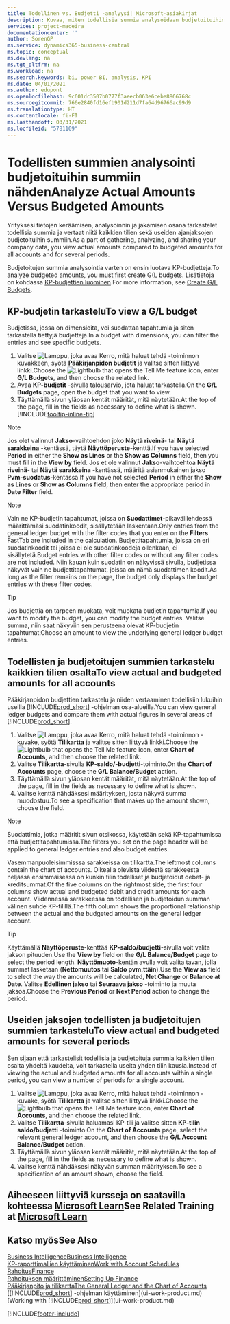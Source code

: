 ```yaml
---
title: Todellinen vs. Budjetti -analyysi| Microsoft-asiakirjat
description: Kuvaa, miten todellisia summia analysoidaan budjetoituihin summiin nähden.
services: project-madeira
documentationcenter: ''
author: SorenGP
ms.service: dynamics365-business-central
ms.topic: conceptual
ms.devlang: na
ms.tgt_pltfrm: na
ms.workload: na
ms.search.keywords: bi, power BI, analysis, KPI
ms.date: 04/01/2021
ms.author: edupont
ms.openlocfilehash: 9c601dc3507b0777f3aeecb063e6cebe8866768c
ms.sourcegitcommit: 766e2840fd16efb901d211d7fa64d96766ac99d9
ms.translationtype: HT
ms.contentlocale: fi-FI
ms.lasthandoff: 03/31/2021
ms.locfileid: "5781109"
---
```

# <a name="analyze-actual-amounts-versus-budgeted-amounts"></a><span data-ttu-id="0e829-103">Todellisten summien analysointi budjetoituihin summiin nähden</span><span class="sxs-lookup"><span data-stu-id="0e829-103">Analyze Actual Amounts Versus Budgeted Amounts</span></span>
<span data-ttu-id="0e829-104">Yrityksesi tietojen keräämisen, analysoinnin ja jakamisen osana tarkastelet todellisia summia ja vertaat niitä kaikkien tilien sekä useiden ajanjaksojen budjetoituihin summiin.</span><span class="sxs-lookup"><span data-stu-id="0e829-104">As a part of gathering, analyzing, and sharing your company data, you view actual amounts compared to budgeted amounts for all accounts and for several periods.</span></span>

<span data-ttu-id="0e829-105">Budjetoitujen summia analysointia varten on ensin luotava KP-budjetteja.</span><span class="sxs-lookup"><span data-stu-id="0e829-105">To analyze budgeted amounts, you must first create G(L budgets.</span></span> <span data-ttu-id="0e829-106">Lisätietoja on kohdassa [KP-budjettien luominen](finance-how-create-budgets.md).</span><span class="sxs-lookup"><span data-stu-id="0e829-106">For more information, see [Create G/L Budgets](finance-how-create-budgets.md).</span></span>

## <a name="to-view-a-gl-budget"></a><span data-ttu-id="0e829-107">KP-budjetin tarkastelu</span><span class="sxs-lookup"><span data-stu-id="0e829-107">To view a G/L budget</span></span>
<span data-ttu-id="0e829-108">Budjetissa, jossa on dimensioita, voi suodattaa tapahtumia ja siten tarkastella tiettyjä budjetteja.</span><span class="sxs-lookup"><span data-stu-id="0e829-108">In a budget with dimensions, you can filter the entries and see specific budgets.</span></span>

1. <span data-ttu-id="0e829-109">Valitse ![Lamppu, joka avaa Kerro, mitä haluat tehdä -toiminnon](media/ui-search/search_small.png "Kerro, mitä haluat tehdä") kuvakkeen, syötä **Pääkirjanpidon budjetit** ja valitse sitten liittyvä linkki.</span><span class="sxs-lookup"><span data-stu-id="0e829-109">Choose the ![Lightbulb that opens the Tell Me feature](media/ui-search/search_small.png "Tell me what you want to do") icon, enter **G/L Budgets**, and then choose the related link.</span></span>
2. <span data-ttu-id="0e829-110">Avaa **KP-budjetit** -sivulla talousarvio, jota haluat tarkastella.</span><span class="sxs-lookup"><span data-stu-id="0e829-110">On the **G/L Budgets** page, open the budget that you want to view.</span></span>  
3. <span data-ttu-id="0e829-111">Täyttämällä sivun yläosan kentät määrität, mitä näytetään.</span><span class="sxs-lookup"><span data-stu-id="0e829-111">At the top of the page, fill in the fields as necessary to define what is shown.</span></span> [!INCLUDE[tooltip-inline-tip](includes/tooltip-inline-tip_md.md)]

> [!NOTE]  
>   <span data-ttu-id="0e829-112">Jos olet valinnut **Jakso**-vaihtoehdon joko **Näytä riveinä**- tai **Näytä sarakkeina** -kentässä, täytä **Näyttöperuste**-kenttä.</span><span class="sxs-lookup"><span data-stu-id="0e829-112">If you have selected **Period** in either the **Show as Lines** or the **Show as Columns** field, then you must fill in the **View by** field.</span></span> <span data-ttu-id="0e829-113">Jos et ole valinnut **Jakso**-vaihtoehtoa **Näytä riveinä**- tai **Näytä sarakkeina** -kentässä, määritä asianmukainen jakso **Pvm-suodatus**-kentässä.</span><span class="sxs-lookup"><span data-stu-id="0e829-113">If you have not selected **Period** in either the **Show as Lines** or **Show as Columns** field, then enter the appropriate period in **Date Filter** field.</span></span>  

> [!NOTE]  
>   <span data-ttu-id="0e829-114">Vain ne KP-budjetin tapahtumat, joissa on **Suodattimet**-pikavälilehdessä määrittämäsi suodatinkoodit, sisällytetään laskentaan.</span><span class="sxs-lookup"><span data-stu-id="0e829-114">Only entries from the general ledger budget with the filter codes that you enter on the **Filters** FastTab are included in the calculation.</span></span> <span data-ttu-id="0e829-115">Budjettitapahtumia, joissa on eri suodatinkoodit tai joissa ei ole suodatinkoodeja ollenkaan, ei sisällytetä.</span><span class="sxs-lookup"><span data-stu-id="0e829-115">Budget entries with other filter codes or without any filter codes are not included.</span></span> <span data-ttu-id="0e829-116">Niin kauan kuin suodatin on näkyvissä sivulla, budjetissa näkyvät vain ne budjettitapahtumat, joissa on nämä suodattimen koodit.</span><span class="sxs-lookup"><span data-stu-id="0e829-116">As long as the filter remains on the page, the budget only displays the budget entries with these filter codes.</span></span>  

> [!TIP]  
>   <span data-ttu-id="0e829-117">Jos budjettia on tarpeen muokata, voit muokata budjetin tapahtumia.</span><span class="sxs-lookup"><span data-stu-id="0e829-117">If you want to modify the budget, you can modify the budget entries.</span></span> <span data-ttu-id="0e829-118">Valitse summa, niin saat näkyviin sen perusteena olevat KP-budjetin tapahtumat.</span><span class="sxs-lookup"><span data-stu-id="0e829-118">Choose an amount to view the underlying general ledger budget entries.</span></span>

## <a name="to-view-actual-and-budgeted-amounts-for-all-accounts"></a><span data-ttu-id="0e829-119">Todellisten ja budjetoitujen summien tarkastelu kaikkien tilien osalta</span><span class="sxs-lookup"><span data-stu-id="0e829-119">To view actual and budgeted amounts for all accounts</span></span>  
<span data-ttu-id="0e829-120">Pääkirjanpidon budjettien tarkastelu ja niiden vertaaminen todellisiin lukuihin useilla [!INCLUDE[prod_short](includes/prod_short.md)] -ohjelman osa-alueilla.</span><span class="sxs-lookup"><span data-stu-id="0e829-120">You can view general ledger budgets and compare them with actual figures in several areas of [!INCLUDE[prod_short](includes/prod_short.md)].</span></span>

1. <span data-ttu-id="0e829-121">Valitse ![Lamppu, joka avaa Kerro, mitä haluat tehdä -toiminnon](media/ui-search/search_small.png "Kerro, mitä haluat tehdä") -kuvake, syötä **Tilikartta** ja valitse sitten liittyvä linkki.</span><span class="sxs-lookup"><span data-stu-id="0e829-121">Choose the ![Lightbulb that opens the Tell Me feature](media/ui-search/search_small.png "Tell me what you want to do") icon, enter **Chart of Accounts**, and then choose the related link.</span></span>  
2. <span data-ttu-id="0e829-122">Valitse **Tilikartta**-sivulla **KP-saldo/-budjetti**-toiminto.</span><span class="sxs-lookup"><span data-stu-id="0e829-122">On the **Chart of Accounts** page, choose the **G/L Balance/Budget** action.</span></span>
3. <span data-ttu-id="0e829-123">Täyttämällä sivun yläosan kentät määrität, mitä näytetään.</span><span class="sxs-lookup"><span data-stu-id="0e829-123">At the top of the page, fill in the fields as necessary to define what is shown.</span></span>  
4. <span data-ttu-id="0e829-124">Valitse kenttä nähdäksesi määrityksen, josta näkyvä summa muodostuu.</span><span class="sxs-lookup"><span data-stu-id="0e829-124">To see a specification that makes up the amount shown, choose the field.</span></span>  

> [!NOTE]  
>   <span data-ttu-id="0e829-125">Suodattimia, jotka määritit sivun otsikossa, käytetään sekä KP-tapahtumissa että budjettitapahtumissa.</span><span class="sxs-lookup"><span data-stu-id="0e829-125">The filters you set on the page header will be applied to general ledger entries and also budget entries.</span></span>

<span data-ttu-id="0e829-126">Vasemmanpuoleisimmisssa sarakkeissa on tilikartta.</span><span class="sxs-lookup"><span data-stu-id="0e829-126">The leftmost columns contain the chart of accounts.</span></span> <span data-ttu-id="0e829-127">Oikealla olevista viidestä sarakkeesta neljässä ensimmäisessä on kunkin tilin todelliset ja budjetoidut debet- ja kreditsummat.</span><span class="sxs-lookup"><span data-stu-id="0e829-127">Of the five columns on the rightmost side, the first four columns show actual and budgeted debit and credit amounts for each account.</span></span> <span data-ttu-id="0e829-128">Viidennessä sarakkeessa on todellisen ja budjetoidun summan välinen suhde KP-tilillä.</span><span class="sxs-lookup"><span data-stu-id="0e829-128">The fifth column shows the proportional relationship between the actual and the budgeted amounts on the general ledger account.</span></span>  

> [!TIP]  
>   <span data-ttu-id="0e829-129">Käyttämällä **Näyttöperuste**-kenttää **KP-saldo/budjetti**-sivulla voit valita jakson pituuden.</span><span class="sxs-lookup"><span data-stu-id="0e829-129">Use the **View by** field on the **G/L Balance/Budget** page to select the period length.</span></span> <span data-ttu-id="0e829-130">**Näyttömuoto**-kentän avulla voit valita tavan, jolla summat lasketaan (**Nettomuutos** tai **Saldo pvm:ttäin**).</span><span class="sxs-lookup"><span data-stu-id="0e829-130">Use the **View as** field to select the way the amounts will be calculated, **Net Change** or **Balance at Date**.</span></span> <span data-ttu-id="0e829-131">Valitse **Edellinen jakso** tai **Seuraava jakso** -toiminto ja muuta jaksoa.</span><span class="sxs-lookup"><span data-stu-id="0e829-131">Choose the **Previous Period** or **Next Period** action to change the period.</span></span>  

## <a name="to-view-actual-and-budgeted-amounts-for-several-periods"></a><span data-ttu-id="0e829-132">Useiden jaksojen todellisten ja budjetoitujen summien tarkastelu</span><span class="sxs-lookup"><span data-stu-id="0e829-132">To view actual and budgeted amounts for several periods</span></span>  
<span data-ttu-id="0e829-133">Sen sijaan että tarkastelisit todellisia ja budjetoituja summia kaikkien tilien osalta yhdeltä kaudelta, voit tarkastella useita yhden tilin kausia.</span><span class="sxs-lookup"><span data-stu-id="0e829-133">Instead of viewing the actual and budgeted amounts for all accounts within a single period, you can view a number of periods for a single account.</span></span>  

1. <span data-ttu-id="0e829-134">Valitse ![Lamppu, joka avaa Kerro, mitä haluat tehdä -toiminnon](media/ui-search/search_small.png "Kerro, mitä haluat tehdä") -kuvake, syötä **Tilikartta** ja valitse sitten liittyvä linkki.</span><span class="sxs-lookup"><span data-stu-id="0e829-134">Choose the ![Lightbulb that opens the Tell Me feature](media/ui-search/search_small.png "Tell me what you want to do") icon, enter **Chart of Accounts**, and then choose the related link.</span></span>  
2. <span data-ttu-id="0e829-135">Valitse **Tilikartta**-sivulla haluamasi KP-tili ja valitse sitten **KP-tilin saldo/budjetti** -toiminto.</span><span class="sxs-lookup"><span data-stu-id="0e829-135">On the **Chart of Accounts** page, select the relevant general ledger account, and then choose the **G/L Account Balance/Budget** action.</span></span>  
3. <span data-ttu-id="0e829-136">Täyttämällä sivun yläosan kentät määrität, mitä näytetään.</span><span class="sxs-lookup"><span data-stu-id="0e829-136">At the top of the page, fill in the fields as necessary to define what is shown.</span></span>   
4. <span data-ttu-id="0e829-137">Valitse kenttä nähdäksesi näkyvän summan määrityksen.</span><span class="sxs-lookup"><span data-stu-id="0e829-137">To see a specification of an amount shown, choose the field.</span></span>  

## <a name="see-related-training-at-microsoft-learn"></a><span data-ttu-id="0e829-138">Aiheeseen liittyviä kursseja on saatavilla kohteessa [Microsoft Learn](/learn/modules/budgets-exchange-rates-dynamics-365-business-central/index)</span><span class="sxs-lookup"><span data-stu-id="0e829-138">See Related Training at [Microsoft Learn](/learn/modules/budgets-exchange-rates-dynamics-365-business-central/index)</span></span>

## <a name="see-also"></a><span data-ttu-id="0e829-139">Katso myös</span><span class="sxs-lookup"><span data-stu-id="0e829-139">See Also</span></span>
[<span data-ttu-id="0e829-140">Business Intelligence</span><span class="sxs-lookup"><span data-stu-id="0e829-140">Business Intelligence</span></span>](bi.md)  
[<span data-ttu-id="0e829-141">KP-raporttimallien käyttäminen</span><span class="sxs-lookup"><span data-stu-id="0e829-141">Work with Account Schedules</span></span>](bi-how-work-account-schedule.md)  
[<span data-ttu-id="0e829-142">Rahoitus</span><span class="sxs-lookup"><span data-stu-id="0e829-142">Finance</span></span>](finance.md)  
[<span data-ttu-id="0e829-143">Rahoituksen määrittäminen</span><span class="sxs-lookup"><span data-stu-id="0e829-143">Setting Up Finance</span></span>](finance-setup-finance.md)  
[<span data-ttu-id="0e829-144">Pääkirjanpito ja tilikartta</span><span class="sxs-lookup"><span data-stu-id="0e829-144">The General Ledger and the Chart of Accounts</span></span>](finance-general-ledger.md)  
<span data-ttu-id="0e829-145">[[!INCLUDE[prod_short](includes/prod_short.md)] -ohjelman käyttäminen](ui-work-product.md)</span><span class="sxs-lookup"><span data-stu-id="0e829-145">[Working with [!INCLUDE[prod_short](includes/prod_short.md)]](ui-work-product.md)</span></span>  


[!INCLUDE[footer-include](includes/footer-banner.md)]